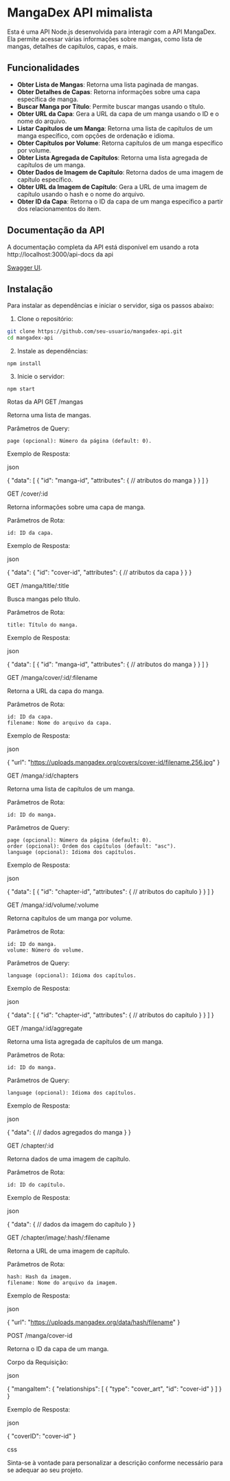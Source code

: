 # MangaDex API mimalista

Esta é uma API Node.js desenvolvida para interagir com a API MangaDex. Ela permite acessar várias informações sobre mangas, como lista de mangas, detalhes de capítulos, capas, e mais.

## Funcionalidades

- **Obter Lista de Mangas**: Retorna uma lista paginada de mangas.
- **Obter Detalhes de Capas**: Retorna informações sobre uma capa específica de manga.
- **Buscar Manga por Título**: Permite buscar mangas usando o título.
- **Obter URL da Capa**: Gera a URL da capa de um manga usando o ID e o nome do arquivo.
- **Listar Capítulos de um Manga**: Retorna uma lista de capítulos de um manga específico, com opções de ordenação e idioma.
- **Obter Capítulos por Volume**: Retorna capítulos de um manga específico por volume.
- **Obter Lista Agregada de Capítulos**: Retorna uma lista agregada de capítulos de um manga.
- **Obter Dados de Imagem de Capítulo**: Retorna dados de uma imagem de capítulo específico.
- **Obter URL da Imagem de Capítulo**: Gera a URL de uma imagem de capítulo usando o hash e o nome do arquivo.
- **Obter ID da Capa**: Retorna o ID da capa de um manga específico a partir dos relacionamentos do item.

## Documentação da API

A documentação completa da API está disponível em usando a rota http://localhost:3000/api-docs da api

[Swagger UI](http://localhost:3000/api-docs).

## Instalação

Para instalar as dependências e iniciar o servidor, siga os passos abaixo:

1. Clone o repositório:

```sh
git clone https://github.com/seu-usuario/mangadex-api.git
cd mangadex-api
```

2. Instale as dependências:

```
npm install

```
3. Inicie o servidor:

```
npm start
```


Rotas da API
GET /mangas

Retorna uma lista de mangas.

Parâmetros de Query:

    page (opcional): Número da página (default: 0).

Exemplo de Resposta:

json

{
  "data": [
    {
      "id": "manga-id",
      "attributes": {
        // atributos do manga
      }
    }
  ]
}

GET /cover/:id

Retorna informações sobre uma capa de manga.

Parâmetros de Rota:

    id: ID da capa.

Exemplo de Resposta:

json

{
  "data": {
    "id": "cover-id",
    "attributes": {
      // atributos da capa
    }
  }
}

GET /manga/title/:title

Busca mangas pelo título.

Parâmetros de Rota:

    title: Título do manga.

Exemplo de Resposta:

json

{
  "data": [
    {
      "id": "manga-id",
      "attributes": {
        // atributos do manga
      }
    }
  ]
}

GET /manga/cover/:id/:filename

Retorna a URL da capa do manga.

Parâmetros de Rota:

    id: ID da capa.
    filename: Nome do arquivo da capa.

Exemplo de Resposta:

json

{
  "url": "https://uploads.mangadex.org/covers/cover-id/filename.256.jpg"
}

GET /manga/:id/chapters

Retorna uma lista de capítulos de um manga.

Parâmetros de Rota:

    id: ID do manga.

Parâmetros de Query:

    page (opcional): Número da página (default: 0).
    order (opcional): Ordem dos capítulos (default: "asc").
    language (opcional): Idioma dos capítulos.

Exemplo de Resposta:

json

{
  "data": [
    {
      "id": "chapter-id",
      "attributes": {
        // atributos do capítulo
      }
    }
  ]
}

GET /manga/:id/volume/:volume

Retorna capítulos de um manga por volume.

Parâmetros de Rota:

    id: ID do manga.
    volume: Número do volume.

Parâmetros de Query:

    language (opcional): Idioma dos capítulos.

Exemplo de Resposta:

json

{
  "data": [
    {
      "id": "chapter-id",
      "attributes": {
        // atributos do capítulo
      }
    }
  ]
}

GET /manga/:id/aggregate

Retorna uma lista agregada de capítulos de um manga.

Parâmetros de Rota:

    id: ID do manga.

Parâmetros de Query:

    language (opcional): Idioma dos capítulos.

Exemplo de Resposta:

json

{
  "data": {
    // dados agregados do manga
  }
}

GET /chapter/:id

Retorna dados de uma imagem de capítulo.

Parâmetros de Rota:

    id: ID do capítulo.

Exemplo de Resposta:

json

{
  "data": {
    // dados da imagem do capítulo
  }
}

GET /chapter/image/:hash/:filename

Retorna a URL de uma imagem de capítulo.

Parâmetros de Rota:

    hash: Hash da imagem.
    filename: Nome do arquivo da imagem.

Exemplo de Resposta:

json

{
  "url": "https://uploads.mangadex.org/data/hash/filename"
}

POST /manga/cover-id

Retorna o ID da capa de um manga.

Corpo da Requisição:

json

{
  "mangaItem": {
    "relationships": [
      {
        "type": "cover_art",
        "id": "cover-id"
      }
    ]
  }
}

Exemplo de Resposta:

json

{
  "coverID": "cover-id"
}

css


Sinta-se à vontade para personalizar a descrição conforme necessário para se adequar ao seu projeto.
